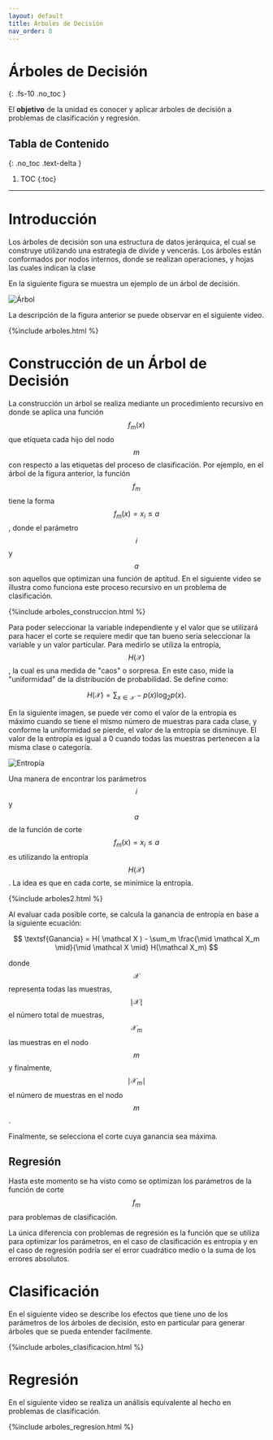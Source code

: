 ```yaml
---
layout: default
title: Árboles de Decisión
nav_order: 8
---
```


# Árboles de Decisión
{: .fs-10 .no_toc }

El **objetivo** de la unidad es conocer y aplicar árboles de decisión a problemas de clasificación y 
regresión.

## Tabla de Contenido
{: .no_toc .text-delta }

1. TOC
{:toc}

---

# Introducción

Los árboles de decisión son una estructura de datos jerárquica, el cual se construye utilizando una 
estrategia de divide y vencerás. Los árboles están conformados por nodos internos, donde se realizan 
operaciones, y hojas las cuales indican la clase

En la siguiente figura se muestra un ejemplo de un árbol de decisión.

![Árbol](/AprendizajeComputacional/assets/images/tree.png)

La descripción de la figura anterior se puede observar en el siguiente video.

{%include arboles.html %}

# Construcción de un Árbol de Decisión

La construcción un árbol se realiza mediante un procedimiento recursivo en donde se aplica una función 
$$f_m(x)$$ que etiqueta cada hijo del nodo $$m$$ con respecto a las etiquetas del proceso de 
clasificación. Por ejemplo, en el árbol de la figura anterior, la función $$f_m$$ tiene la forma $$f_m(x) = x_i \leq a$$, donde el parámetro $$i$$ y $$a$$ son aquellos que optimizan una función de 
aptitud. En el siguiente video se illustra como funciona este proceso recursivo en un problema de 
clasificación.

{%include arboles_construccion.html %}

Para poder seleccionar la variable independiente y el valor que se utilizará para hacer el corte
se requiere medir que tan bueno sería seleccionar la variable y un valor particular. Para medirlo
se utiliza la entropía, $$H(\mathcal X)$$, la cual es una medida de "caos" o sorpresa. En este caso, mide la "uniformidad" de la distribución de probabilidad. Se define como:

$$H(\mathcal X) = \sum_{x \in \mathcal X} - p(x) \log_2 p(x).$$

En la siguiente imagen, se puede ver como el valor de la entropía es máximo cuando se tiene el mismo número de muestras para cada clase, y conforme la uniformidad se pierde, el valor de la entropía se disminuye. El valor de la entropía es igual a 0 cuando todas las muestras pertenecen a la misma clase o categoría. 

![Entropía](/AprendizajeComputacional/assets/images/entropia.png)

Una manera de encontrar los parámetros $$ i $$ y $$ a $$ de la función de corte $$ f_m(x) = x_i \leq a $$ es utilizando la entropía $$ H(\mathcal X) $$. La idea es que en cada corte, se minimice la entropía.

{%include arboles2.html %}

Al evaluar cada posible corte, se calcula la ganancia de entropía en base a la siguiente ecuación:

$$ \textsf{Ganancia} = H( \mathcal X ) - \sum_m \frac{\mid \mathcal X_m \mid}{\mid \mathcal X \mid}  H(\mathcal X_m) $$

donde $$ \mathcal X $$ representa todas las muestras, $$ \mid \mathcal X \mid $$ el número total de muestras, $$ \mathcal X_m $$ las muestras en el nodo $$ m $$ y finalmente, $$ \mid \mathcal X_m \mid $$ el número de muestras en el nodo $$ m $$.

Finalmente, se selecciona el corte cuya ganancia sea máxima.

## Regresión

Hasta este momento se ha visto como se optimizan los parámetros de la función de corte $$f_m$$ para 
problemas de clasificación. 

La única diferencia con problemas de regresión es la función que se utiliza para optimizar los 
parámetros, en el caso de clasificación es entropía y en el caso de regresión podría ser el error 
cuadrático medio o la suma de los errores absolutos. 

# Clasificación

En el siguiente video se describe los efectos que tiene uno de los parámetros de los árboles de decisión,
esto en particular para generar árboles que se pueda entender facilmente. 

{%include arboles_clasificacion.html %}

# Regresión

En el siguiente video se realiza un análisis equivalente al hecho en problemas de clasificación. 

{%include arboles_regresion.html %}


